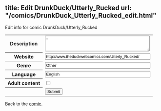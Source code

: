 title: Edit DrunkDuck/Utterly_Rucked
url: "/comics/DrunkDuck_Utterly_Rucked_edit.html"
---
Edit info for comic DrunkDuck/Utterly_Rucked

<form name="comic" action="http://gaepostmail.appspot.com/comic/" method="post">
<table class="comicinfo">
<tr>
<th>Description</th><td><textarea name="description" cols="40" rows="3">-</textarea></td>
</tr>
<tr>
<th>Website</th><td><input type="text" name="url" value="http://www.theduckwebcomics.com/Utterly_Rucked/" size="40"/></td>
</tr>
<tr>
<th>Genre</th><td><input type="text" name="genre" value="Other" size="40"/></td>
</tr>
<tr>
<th>Language</th><td><input type="text" name="language" value="English" size="40"/></td>
</tr>
<tr>
<th>Adult content</th><td><input type="checkbox" name="adult" value="adult" /></td>
</tr>
<tr>
<th></th><td>
<input type="hidden" name="comic" value="DrunkDuck_Utterly_Rucked" />
<input type="submit" name="submit" value="Submit" />
</td>
</tr>
</table>
</form>

Back to the [comic](DrunkDuck_Utterly_Rucked.html).
